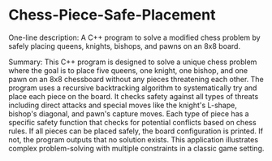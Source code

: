 # Chess-Piece-Safe-Placement

One-line description: A C++ program to solve a modified chess problem by safely placing queens, knights, bishops, and pawns on an 8x8 board.

Summary: This C++ program is designed to solve a unique chess problem where the goal is to place five queens, one knight, one bishop, and one pawn on an 8x8 chessboard without any pieces threatening each other. The program uses a recursive backtracking algorithm to systematically try and place each piece on the board. It checks safety against all types of threats including direct attacks and special moves like the knight's L-shape, bishop's diagonal, and pawn's capture moves. Each type of piece has a specific safety function that checks for potential conflicts based on chess rules. If all pieces can be placed safely, the board configuration is printed. If not, the program outputs that no solution exists. This application illustrates complex problem-solving with multiple constraints in a classic game setting.
